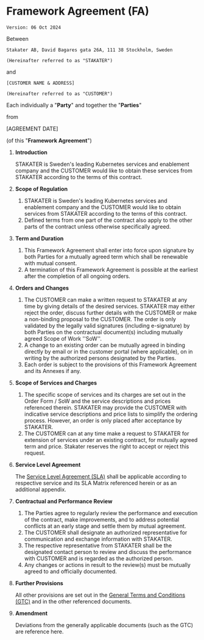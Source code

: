 # Framework Agreement (FA)

`Version: 06 Oct 2024`

Between

    Stakater AB, David Bagares gata 26A, 111 38 Stockholm, Sweden

    (Hereinafter referred to as "STAKATER")

and

    [CUSTOMER NAME & ADDRESS]

    (Hereinafter referred to as "CUSTOMER")

Each individually a "**Party**" and together the "**Parties**"

from

\[AGREEMENT DATE\]

(of this "**Framework Agreement**")

1. **Introduction**

    STAKATER is Sweden's leading Kubernetes services and enablement company and the CUSTOMER would like to obtain these services from STAKATER according to the terms of this contract.

1. **Scope of Regulation**

    1. STAKATER is Sweden's leading Kubernetes services and enablement company and the CUSTOMER would like to obtain services from STAKATER according to the terms of this contract.
    1. Defined terms from one part of the contract also apply to the other parts of the contract unless otherwise specifically agreed.

1. **Term and Duration**

    1. This Framework Agreement shall enter into force upon signature by both Parties for a mutually agreed term which shall be renewable with mutual consent.
    1. A termination of this Framework Agreement is possible at the earliest after the completion of all ongoing orders.

1. **Orders and Changes**

    1. The CUSTOMER can make a written request to STAKATER at any time by giving details of the desired services. STAKATER may either reject the order, discuss further details with the CUSTOMER or make a non-binding proposal to the CUSTOMER. The order is only validated by the legally valid signatures (including e-signature) by both Parties on the contractual document(s) including mutually agreed Scope of Work ''SoW''.
    1. A change to an existing order can be mutually agreed in binding directly by email or in the customer portal (where applicable), on in writing by the authorized persons designated by the Parties.
    1. Each order is subject to the provisions of this Framework Agreement and its Annexes if any.

1. **Scope of Services and Charges**

    1. The specific scope of services and its charges are set out in the Order Form / SoW and the service descriptions and prices referenced therein. STAKATER may provide the CUSTOMER with indicative service descriptions and price lists to simplify the ordering process. However, an order is only placed after acceptance by STAKATER.
    1. The CUSTOMER can at any time make a request to STAKATER for extension of services under an existing contract, for mutually agreed term and price. Stakater reserves the right to accept or reject this request.

1. **Service Level Agreement**

    The [Service Level Agreement (SLA)](sla.md) shall be applicable according to respective service and its SLA Matrix referenced herein or as an additional appendix.

1. **Contractual and Performance Review**

    1. The Parties agree to regularly review the performance and execution of the contract, make improvements, and to address potential conflicts at an early stage and settle them by mutual agreement.
    1. The CUSTOMER shall designate an authorized representative for communication and exchange information with STAKATER.
    1. The respective representative from STAKATER shall be the designated contact person to review and discuss the performance with CUSTOMER and is regarded as the authorized person.
    1. Any changes or actions in result to the review(s) must be mutually agreed to and officially documented.

1. **Further Provisions**

    All other provisions are set out in the [General Terms and Conditions (GTC)](gtc.md) and in the other referenced documents.

1. **Amendment**

    Deviations from the generally applicable documents (such as the GTC) are reference here.
